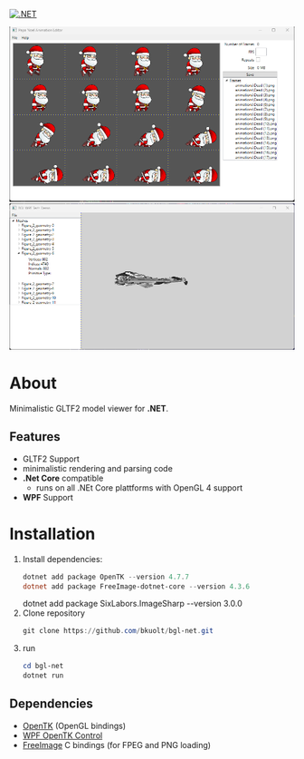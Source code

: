 [![.NET](https://github.com/bkuolt/bgl-net/actions/workflows/dotnet.yml/badge.svg)](https://github.com/bkuolt/bgl-net/actions/workflows/dotnet.yml)

![Screenshot](screenshot2.png)
![Screenshot](screenshot.png)

# About
Minimalistic GLTF2 model viewer for __.NET__.  


## Features
- GLTF2 Support
- minimalistic rendering and parsing code
- __.Net Core__ compatible
  - runs on all .NEt Core plattforms with OpenGL 4 support
- __WPF__ Support

# Installation

1) Install dependencies:
    ```PowerShell
    dotnet add package OpenTK --version 4.7.7
    dotnet add package FreeImage-dotnet-core --version 4.3.6
    ```
    dotnet add package SixLabors.ImageSharp --version 3.0.0
2) Clone repository
    ```PowerShell
    git clone https://github.com/bkuolt/bgl-net.git
    ```
3) run
    ```PowerShell
    cd bgl-net
    dotnet run
    ```

## Dependencies
- [OpenTK](https://github.com/opentk/opentk) (OpenGL bindings)
- [WPF OpenTK Control](https://github.com/opentk/GLWpfControl)
- [FreeImage](https://github.com/matgr1/FreeImage-dotnet-core) C bindings (for FPEG and PNG loading)
